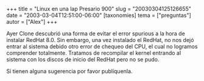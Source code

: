 +++
title = "Linux en una lap Presario 900"
slug = "20030304125126655"
date = "2003-03-04T12:51:00-06:00"
[taxonomies]
tema = ["preguntas"]
autor = ["Alex"]
+++

Ayer Clone descubrió una forma de evitar el error spurious a la hora de
instalar RedHat 8.0. Sin embargo, una vez instalado el RedHat, no nos
dejó entrar al sistema debido otro error de chequeo del CPU, el cual no
logramos comprender totalmente. Tratamos de recompilar el kernel
entrando al sistema con los discos de inicio del RedHat pero no se pudo.

Si tienen alguna sugerencia por favor publíquenla.


